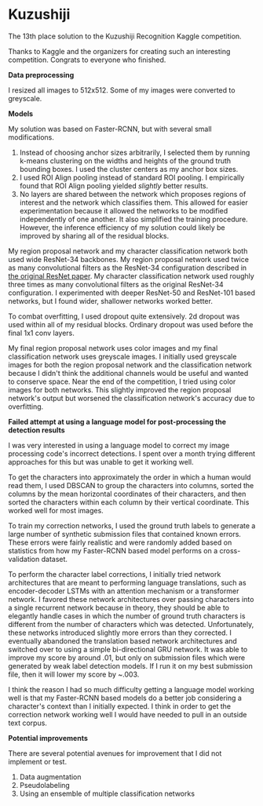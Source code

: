 # Kuzushiji
The 13th place solution to the Kuzushiji Recognition Kaggle competition.

Thanks to Kaggle and the organizers for creating such an interesting competition. Congrats to everyone who finished.

**Data preprocessing**

I resized all images to 512x512. Some of my images were converted to greyscale.

**Models**

My solution was based on Faster-RCNN, but with several small modifications.
1.  Instead of choosing anchor sizes arbitrarily, I selected them by running k-means clustering on the widths and heights of the ground truth bounding boxes. I used the cluster centers as my anchor box sizes.
2. I used ROI Align pooling instead of standard ROI pooling. I empirically found that ROI Align pooling yielded *slightly* better results.
3. No layers are shared between the network which proposes regions of interest and the network which classifies them.  This allowed for easier experimentation because it allowed the networks to be modified independently of one another. It also simplified the training procedure. However, the inference efficiency of my solution could likely be improved by sharing all of the residual blocks.

My region proposal network and my character classification network both used wide ResNet-34 backbones. My region proposal network used twice as many convolutional filters as the ResNet-34 configuration described in [the original ResNet paper](https://arxiv.org/pdf/1512.03385.pdf). My character classification network used roughly three times as many convolutional filters as the original ResNet-34 configuration. I experimented with deeper ResNet-50 and ResNet-101 based networks, but I found wider, shallower networks worked better.

To combat overfitting, I used dropout quite extensively. 2d dropout was used within all of my residual blocks. Ordinary dropout was used before the final 1x1 conv layers.

My final region proposal network uses color images and my final classification network uses greyscale images. I initially used greyscale images for both the region proposal network and the classification network because I didn't think the additional channels would be useful and wanted to conserve space. Near the end of the competition, I tried using color images for both networks. This slightly improved the region proposal network's output but worsened the classification network's accuracy due to overfitting.

**Failed attempt at using a language model for post-processing the detection results**

I was very interested in using a language model to correct my image processing code's incorrect detections. I spent over a month trying different approaches for this but was unable to get it working well.

To get the characters into approximately the order in which a human would read them, I used DBSCAN to group the characters into columns, sorted the columns by the mean horizontal coordinates of their characters, and then sorted the characters within each column by their vertical coordinate. This worked well for most images.

To train my correction networks, I used the ground truth labels to generate a large number of synthetic submission files that contained known errors. These errors were fairly realistic and were randomly added based on statistics from how my Faster-RCNN based model performs on a cross-validation dataset.

To perform the character label corrections, I initially tried network architectures that are meant to performing language translations, such as encoder-decoder LSTMs with an attention mechanism or a transformer network. I favored these network architectures over passing characters into a single recurrent network because in theory, they should be able to elegantly handle cases in which the number of ground truth characters is different from the number of characters which was detected. Unfortunately, these networks introduced slightly more errors than they corrected. I eventually abandoned the translation based network architectures and switched over to using a simple bi-directional GRU network. It was able to improve my score by around .01, but only on submission files which were generated by weak label detection models. If I run it on my best submission file, then it will lower my score by ~.003.

I think the reason I had so much difficulty getting a language model working well is that my Faster-RCNN based models do a better job considering a character's context than I initially expected. I think in order to get the correction network working well I would have needed to pull in an outside text corpus.

**Potential improvements**

There are several potential avenues for improvement that I did not implement or test.
1. Data augmentation
2. Pseudolabeling
3. Using an ensemble of multiple classification networks
